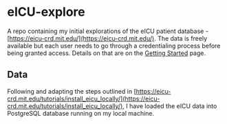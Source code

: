 # eICU-explore

A repo containing my initial explorations of the eICU patient database - [https://eicu-crd.mit.edu/](https://eicu-crd.mit.edu/). The data is freely available but each user needs to go through a credentialing process before being granted access.  Details on that are on the [Getting Started](https://mimic.mit.edu/docs/gettingstarted/) page.


## Data 
Following and adapting the steps outlined in [https://eicu-crd.mit.edu/tutorials/install_eicu_locally/](https://eicu-crd.mit.edu/tutorials/install_eicu_locally/),  I have loaded the eICU data into PostgreSQL database running on my local machine. 

